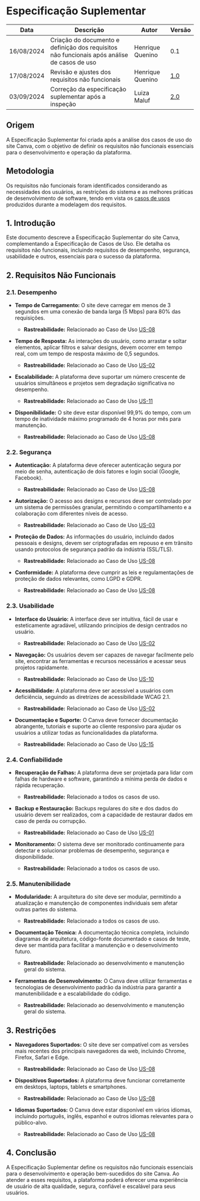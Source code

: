 # __Especificação Suplementar__

| Data       | Descrição | Autor | Versão |
| ---------- | ------ | --------- | ----- |
| 16/08/2024 | Criação do documento e definição dos requisitos não funcionais após análise de casos de uso | Henrique Quenino | 0.1 |
| 17/08/2024 | Revisão e ajustes dos requisitos não funcionais | Henrique Quenino | [1.0](../../modelagem/especificacao_suplementar.md) |
| 03/09/2024 | Correção da especificação suplementar após a inspeção | Luiza Maluf | [2.0](esp_suplementar_corrigido.md)

## Origem

A Especificação Suplementar foi criada após a análise dos casos de uso do site Canva, com o objetivo de definir os requisitos não funcionais essenciais para o desenvolvimento e operação da plataforma.

## Metodologia

Os requisitos não funcionais foram identificados considerando as necessidades dos usuários, as restrições do sistema e as melhores práticas de desenvolvimento de software, tendo em vista os [casos de usos](../../modelagem/casos_de_uso.md) produzidos durante a modelagem dos requisitos.


## __1. Introdução__

Este documento descreve a Especificação Suplementar do site Canva, complementando a Especificação de Casos de Uso. Ele detalha os requisitos não funcionais, incluindo requisitos de desempenho, segurança, usabilidade e outros, essenciais para o sucesso da plataforma.

## **2. Requisitos Não Funcionais**

### __2.1. Desempenho__

* __Tempo de Carregamento:__ O site deve carregar em menos de 3 segundos em uma conexão de banda larga (5 Mbps) para 80% das requisições.

    - **Rastreabilidade:** Relacionado ao Caso de Uso [US-08](../../modelagem/casos_de_uso.md#18-uc-08-logar-na-plataforma-canva)

* __Tempo de Resposta:__ As interações do usuário, como arrastar e soltar elementos, aplicar filtros e salvar designs, devem ocorrer em tempo real, com um tempo de resposta máximo de 0,5 segundos.

    - **Rastreabilidade:** Relacionado ao Caso de Uso [US-02](../../modelagem/casos_de_uso.md#12-uc-02-editar-um-design-existente)

* __Escalabilidade:__ A plataforma deve suportar um número crescente de usuários simultâneos e projetos sem degradação significativa no desempenho.

    - **Rastreabilidade:** Relacionado ao Caso de Uso [US-11](../../modelagem/casos_de_uso.md#111-uc-11-colaborar-em-tempo-real)

* __Disponibilidade:__ O site deve estar disponível 99,9% do tempo, com um tempo de inatividade máximo programado de 4 horas por mês para manutenção.

    - **Rastreabilidade:** Relacionado ao Caso de Uso [US-08](../../modelagem/casos_de_uso.md#18-uc-08-logar-na-plataforma-canva)

### __2.2. Segurança__

* __Autenticação:__ A plataforma deve oferecer autenticação segura por meio de senha, autenticação de dois fatores e login social (Google, Facebook).

    - **Rastreabilidade:** Relacionado ao Caso de Uso [US-08](../../modelagem/casos_de_uso.md#18-uc-08-logar-na-plataforma-canva)

* __Autorização:__ O acesso aos designs e recursos deve ser controlado por um sistema de permissões granular, permitindo o compartilhamento e a colaboração com diferentes níveis de acesso.

    - **Rastreabilidade:** Relacionado ao Caso de Uso [US-03](../../modelagem/casos_de_uso.md#13-uc-03-compartilhar-um-design)

* __Proteção de Dados:__ As informações do usuário, incluindo dados pessoais e designs, devem ser criptografadas em repouso e em trânsito usando protocolos de segurança padrão da indústria (SSL/TLS).

    - **Rastreabilidade:** Relacionado ao Caso de Uso [US-08](../../modelagem/casos_de_uso.md#18-uc-08-logar-na-plataforma-canva)

* __Conformidade:__ A plataforma deve cumprir as leis e regulamentações de proteção de dados relevantes, como LGPD e GDPR.

    - **Rastreabilidade:** Relacionado ao Caso de Uso [US-08](../../modelagem/casos_de_uso.md#18-uc-08-logar-na-plataforma-canva)

### __2.3. Usabilidade__

* __Interface do Usuário:__ A interface deve ser intuitiva, fácil de usar e esteticamente agradável, utilizando princípios de design centrados no usuário.

    - **Rastreabilidade:** Relacionado ao Caso de Uso [US-02](../../modelagem/casos_de_uso.md#12-uc-02-editar-um-design-existente)

* __Navegação:__ Os usuários devem ser capazes de navegar facilmente pelo site, encontrar as ferramentas e recursos necessários e acessar seus projetos rapidamente.

    - **Rastreabilidade:** Relacionado ao Caso de Uso [US-10](../../modelagem/casos_de_uso.md#110-uc-010-gerenciar-pastas-e-projetos)

* __Acessibilidade:__ A plataforma deve ser acessível a usuários com deficiência, seguindo as diretrizes de acessibilidade WCAG 2.1.

    - **Rastreabilidade:** Relacionado ao Caso de Uso [US-02](../../modelagem/casos_de_uso.md#12-uc-02-editar-um-design-existente)

* __Documentação e Suporte:__ O Canva deve fornecer documentação abrangente, tutoriais e suporte ao cliente responsivo para ajudar os usuários a utilizar todas as funcionalidades da plataforma.

    - **Rastreabilidade:** Relacionado ao Caso de Uso [US-15](../../modelagem/casos_de_uso.md#115-uc-15-acessar-suporte-e-atendimento-ao-cliente)

### __2.4. Confiabilidade__

* __Recuperação de Falhas:__ A plataforma deve ser projetada para lidar com falhas de hardware e software, garantindo a mínima perda de dados e rápida recuperação.

    - **Rastreabilidade:** Relacionado a todos os casos de uso.

* __Backup e Restauração:__ Backups regulares do site e dos dados do usuário devem ser realizados, com a capacidade de restaurar dados em caso de perda ou corrupção.

    - **Rastreabilidade:** Relacionado ao Caso de Uso [US-01](../../modelagem/casos_de_uso.md#uc-01-criar-um-novo-design)

* __Monitoramento:__ O sistema deve ser monitorado continuamente para detectar e solucionar problemas de desempenho, segurança e disponibilidade.

    - **Rastreabilidade:** Relacionado a todos os casos de uso.

### __2.5. Manutenibilidade__

* __Modularidade:__ A arquitetura do site deve ser modular, permitindo a atualização e manutenção de componentes individuais sem afetar outras partes do sistema.

    - **Rastreabilidade:** Relacionado a todos os casos de uso.

* __Documentação Técnica:__ A documentação técnica completa, incluindo diagramas de arquitetura, código-fonte documentado e casos de teste, deve ser mantida para facilitar a manutenção e o desenvolvimento futuro.

    - **Rastreabilidade:** Relacionado ao desenvolvimento e manutenção geral do sistema.

* __Ferramentas de Desenvolvimento:__ O Canva deve utilizar ferramentas e tecnologias de desenvolvimento padrão da indústria para garantir a manutenibilidade e a escalabilidade do código.

    - **Rastreabilidade:** Relacionado ao desenvolvimento e manutenção geral do sistema.


## __3. Restrições__

* __Navegadores Suportados:__ O site deve ser compatível com as versões mais recentes dos principais navegadores da web, incluindo Chrome, Firefox, Safari e Edge.

    - **Rastreabilidade:** Relacionado ao Caso de Uso [US-08](../../modelagem/casos_de_uso.md#18-uc-08-logar-na-plataforma-canva)

* __Dispositivos Suportados:__ A plataforma deve funcionar corretamente em desktops, laptops, tablets e smartphones.

    - **Rastreabilidade:** Relacionado ao Caso de Uso [US-08](../../modelagem/casos_de_uso.md#18-uc-08-logar-na-plataforma-canva)

* __Idiomas Suportados:__ O Canva deve estar disponível em vários idiomas, incluindo português, inglês, espanhol e outros idiomas relevantes para o público-alvo.

    - **Rastreabilidade:** Relacionado ao Caso de Uso [US-08](../../modelagem/casos_de_uso.md#18-uc-08-logar-na-plataforma-canva)

## __4. Conclusão__

A Especificação Suplementar define os requisitos não funcionais essenciais para o desenvolvimento e operação bem-sucedidos do site Canva. Ao atender a esses requisitos, a plataforma poderá oferecer uma experiência de usuário de alta qualidade, segura, confiável e escalável para seus usuários.